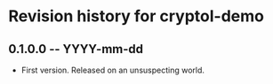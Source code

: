 # Revision history for cryptol-demo

## 0.1.0.0 -- YYYY-mm-dd

* First version. Released on an unsuspecting world.
